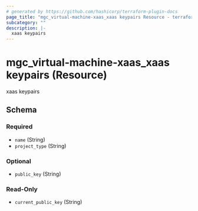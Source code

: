 ```yaml
---
# generated by https://github.com/hashicorp/terraform-plugin-docs
page_title: "mgc_virtual-machine-xaas_xaas keypairs Resource - terraform-provider-mgc"
subcategory: ""
description: |-
  xaas keypairs
---
```


# mgc_virtual-machine-xaas_xaas keypairs (Resource)

xaas keypairs



<!-- schema generated by tfplugindocs -->
## Schema

### Required

- `name` (String)
- `project_type` (String)

### Optional

- `public_key` (String)

### Read-Only

- `current_public_key` (String)
